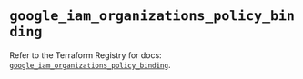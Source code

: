 # `google_iam_organizations_policy_binding`

Refer to the Terraform Registry for docs: [`google_iam_organizations_policy_binding`](https://registry.terraform.io/providers/hashicorp/google/6.19.0/docs/resources/iam_organizations_policy_binding).

